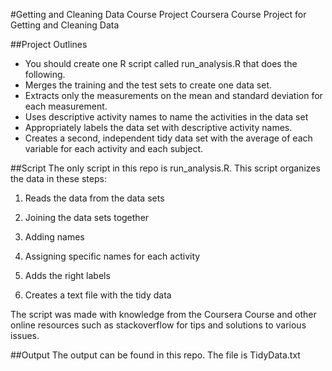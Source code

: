 
#Getting and Cleaning Data Course Project
Coursera Course Project for Getting and Cleaning Data

##Project Outlines
*  You should create one R script called run_analysis.R that does the following.
*  Merges the training and the test sets to create one data set.
*  Extracts only the measurements on the mean and standard deviation for each measurement.
*  Uses descriptive activity names to name the activities in the data set
*  Appropriately labels the data set with descriptive activity names.
*  Creates a second, independent tidy data set with the average of each variable for each activity and each subject.

##Script
The only script in this repo is run_analysis.R. This script organizes the data in these steps:

1.  Reads the data from the data sets

2.  Joining the data sets together

3. Adding names

4. Assigning specific names for each activity

5. Adds the right labels 

6. Creates a text file with the tidy data

The script was made with knowledge from the Coursera Course and other online resources such as stackoverflow for tips and solutions to various issues.

##Output
The output can be found in this repo. The file is TidyData.txt

